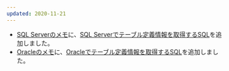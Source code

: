 ```yaml
---
updated: 2020-11-21
---
```

- [SQL Serverのメモ](/it/sqlserver/)に、[SQL Serverでテーブル定義情報を取得するSQL](/it/sqlserver/sql_to_get_table_definition_information.html)を追加しました。
- [Oracleのメモ](/it/oracle/)に、[Oracleでテーブル定義情報を取得するSQL](/it/oracle/sql_to_get_table_definition_information.html)を追加しました。
